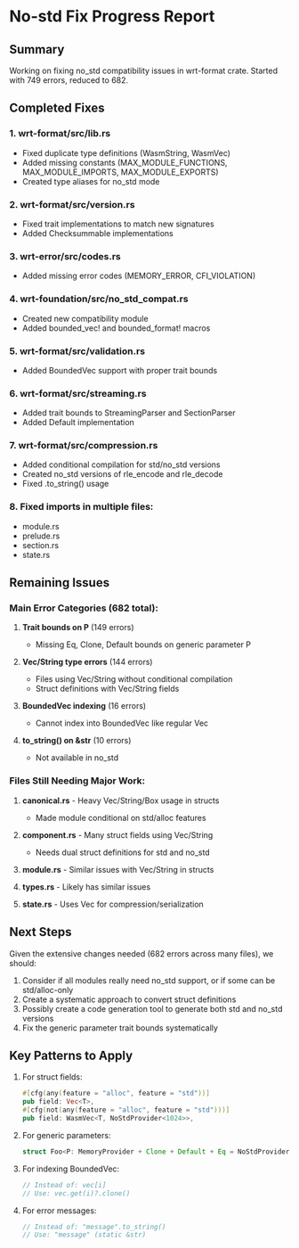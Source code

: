 # No-std Fix Progress Report

## Summary
Working on fixing no_std compatibility issues in wrt-format crate. Started with 749 errors, reduced to 682.

## Completed Fixes

### 1. wrt-format/src/lib.rs
- Fixed duplicate type definitions (WasmString, WasmVec)
- Added missing constants (MAX_MODULE_FUNCTIONS, MAX_MODULE_IMPORTS, MAX_MODULE_EXPORTS)
- Created type aliases for no_std mode

### 2. wrt-format/src/version.rs
- Fixed trait implementations to match new signatures
- Added Checksummable implementations

### 3. wrt-error/src/codes.rs
- Added missing error codes (MEMORY_ERROR, CFI_VIOLATION)

### 4. wrt-foundation/src/no_std_compat.rs
- Created new compatibility module
- Added bounded_vec! and bounded_format! macros

### 5. wrt-format/src/validation.rs
- Added BoundedVec support with proper trait bounds

### 6. wrt-format/src/streaming.rs
- Added trait bounds to StreamingParser and SectionParser
- Added Default implementation

### 7. wrt-format/src/compression.rs
- Added conditional compilation for std/no_std versions
- Created no_std versions of rle_encode and rle_decode
- Fixed .to_string() usage

### 8. Fixed imports in multiple files:
- module.rs
- prelude.rs
- section.rs
- state.rs

## Remaining Issues

### Main Error Categories (682 total):
1. **Trait bounds on P** (149 errors)
   - Missing Eq, Clone, Default bounds on generic parameter P
   
2. **Vec/String type errors** (144 errors)
   - Files using Vec/String without conditional compilation
   - Struct definitions with Vec/String fields
   
3. **BoundedVec indexing** (16 errors)
   - Cannot index into BoundedVec like regular Vec
   
4. **to_string() on &str** (10 errors)
   - Not available in no_std

### Files Still Needing Major Work:
1. **canonical.rs** - Heavy Vec/String/Box usage in structs
   - Made module conditional on std/alloc features
   
2. **component.rs** - Many struct fields using Vec/String
   - Needs dual struct definitions for std and no_std
   
3. **module.rs** - Similar issues with Vec/String in structs
   
4. **types.rs** - Likely has similar issues
   
5. **state.rs** - Uses Vec for compression/serialization

## Next Steps

Given the extensive changes needed (682 errors across many files), we should:

1. Consider if all modules really need no_std support, or if some can be std/alloc-only
2. Create a systematic approach to convert struct definitions
3. Possibly create a code generation tool to generate both std and no_std versions
4. Fix the generic parameter trait bounds systematically

## Key Patterns to Apply

1. For struct fields:
   ```rust
   #[cfg(any(feature = "alloc", feature = "std"))]
   pub field: Vec<T>,
   #[cfg(not(any(feature = "alloc", feature = "std")))]
   pub field: WasmVec<T, NoStdProvider<1024>>,
   ```

2. For generic parameters:
   ```rust
   struct Foo<P: MemoryProvider + Clone + Default + Eq = NoStdProvider<1024>>
   ```

3. For indexing BoundedVec:
   ```rust
   // Instead of: vec[i]
   // Use: vec.get(i)?.clone()
   ```

4. For error messages:
   ```rust
   // Instead of: "message".to_string()
   // Use: "message" (static &str)
   ```